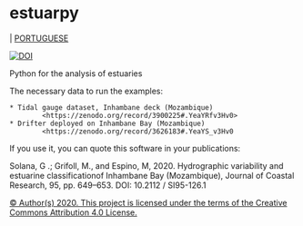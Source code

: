 # estuarpy
| [PORTUGUESE](./README-pt-BR.md)



[![DOI](https://zenodo.org/badge/261400719.svg)](https://zenodo.org/badge/latestdoi/261400719)



Python for the analysis of estuaries

The necessary data to run the examples:
     
	* Tidal gauge dataset, Inhambane deck (Mozambique)
			<https://zenodo.org/record/3900225#.YeaYRfv3Hv0>
	* Drifter deployed on Inhambane Bay (Mozambique)
			<https://zenodo.org/record/3626183#.YeaYS_v3Hv0
			
If you use it, you can quote this software in your publications:

Solana, G .; Grifoll, M., and Espino, M, 2020. Hydrographic variability and
estuarine classificationof Inhambane Bay (Mozambique), Journal of Coastal
Research, 95, pp. 649–653. DOI: 10.2112 / SI95-126.1


[© Author(s) 2020. This project is licensed under the terms of the Creative Commons Attribution 4.0 License.](./LICENSE.md) 


